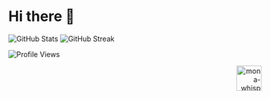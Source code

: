 # Hi there 👋

![GitHub Stats][GITHUB_STATS] ![GitHub Streak][GITHUB_STREAK]

![Profile Views][PROFILE_VIEWS]

<div align="right">
  <img alt="mona-whisper"  width="50" src="https://github.githubassets.com/images/mona-whisper.gif"/>
</div>

[TOP_LANGS]: https://github-readme-stats.vercel.app/api/top-langs/?username=rak-maniak&show_icons=true&theme=dark&locale=en&count_private=true&hide=stars,issues

[GITHUB_STATS]: https://github-readme-stats.vercel.app/api?username=rak-maniak&show_icons=true&theme=dark&locale=en&count_private=true&hide=stars,issues&hide_border=true&bg_color=0D1117

[GITHUB_STREAK]: https://github-readme-streak-stats.herokuapp.com/?user=rak-maniak&theme=dark&hide_border=true&background=0D1117

[PROFILE_VIEWS]: https://hits.seeyoufarm.com/api/count/incr/badge.svg?url=https%3A%2F%2Fgithub.com%2Frak-maniak%2Frak-maniak&count_bg=%230D1117&title_bg=%230D1117&icon=&icon_color=%23FFFFFF&title=%F0%9F%91%80&edge_flat=false

